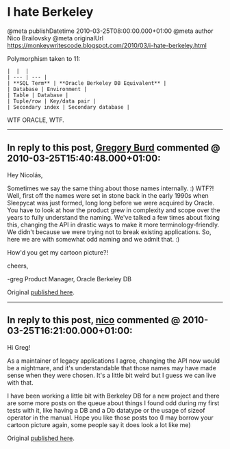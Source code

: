 # I hate Berkeley

@meta publishDatetime 2010-03-25T08:00:00.000+01:00
@meta author Nico Brailovsky
@meta originalUrl https://monkeywritescode.blogspot.com/2010/03/i-hate-berkeley.html

Polymorphism taken to 11:

```
|  |  |
| --- | --- |
| **SQL Term** | **Oracle Berkeley DB Equivalent** |
| Database | Environment |
| Table | Database |
| Tuple/row | Key/data pair |
| Secondary index | Secondary database |
```

WTF ORACLE, WTF.


---
## In reply to this post, [Gregory Burd](http://oracle.com/) commented @ 2010-03-25T15:40:48.000+01:00:

Hey Nicolás,

Sometimes we say the same thing about those names internally. :) WTF?! Well, first off the names were set in stone back in the early 1990s when Sleepycat was just formed, long long before we were acquired by Oracle. You have to look at how the product grew in complexity and scope over the years to fully understand the naming. We've talked a few times about fixing this, changing the API in drastic ways to make it more terminology-friendly. We didn't because we were trying not to break existing applications. So, here we are with somewhat odd naming and we admit that. :)

How'd you get my cartoon picture?!

cheers,

-greg
Product Manager, Oracle Berkeley DB

Original [published here](md_blog/2010/0325_IhateBerkeley.md).

---
## In reply to this post, [nico](md_blog/aboutme.md) commented @ 2010-03-25T16:21:00.000+01:00:

Hi Greg!

As a maintainer of legacy applications I agree, changing the API now would be a nightmare, and it's understandable that those names may have made sense when they were chosen. It's a little bit weird but I guess we can live with that.

I have been working a little bit with Berkeley DB for a new project and there are some more posts on the queue about things I found odd during my first tests with it, like having a DB and a Db datatype or the usage of sizeof operator in the manual. Hope you like those posts too (I may borrow your cartoon picture again, some people say it does look a lot like me)

Original [published here](md_blog/2010/0325_IhateBerkeley.md).



